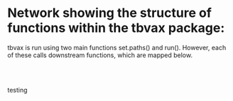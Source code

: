 # Network showing the structure of functions within the tbvax package:

tbvax is run using two main functions set.paths() and run(). However, each of these calls downstream functions, which are mapped below.

&nbsp;
<br />
&nbsp;
<br />

testing


